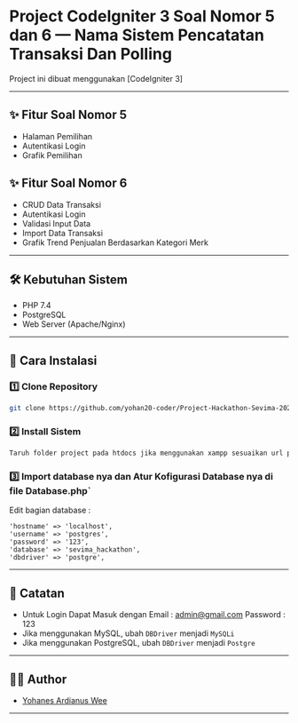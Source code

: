 
# Project CodeIgniter 3 Soal Nomor 5 dan 6 — Nama Sistem Pencatatan Transaksi Dan Polling

Project ini dibuat menggunakan [CodeIgniter 3]

---

## ✨ Fitur Soal Nomor 5
- Halaman Pemilihan
- Autentikasi Login
- Grafik Pemilihan

## ✨ Fitur Soal Nomor 6
- CRUD Data Transaksi
- Autentikasi Login
- Validasi Input Data
- Import Data Transaksi
- Grafik Trend Penjualan Berdasarkan Kategori Merk

---

## 🛠️ Kebutuhan Sistem
- PHP 7.4
- PostgreSQL
- Web Server (Apache/Nginx)

---

## 🚀 Cara Instalasi

### 1️⃣ Clone Repository
```bash
git clone https://github.com/yohan20-coder/Project-Hackathon-Sevima-2025.git
```

### 2️⃣ Install Sistem
```bash
Taruh folder project pada htdocs jika menggunakan xampp sesuaikan url pada config.php sesuai dengan nama foldernya
```

### 3️⃣ Import database nya dan Atur Kofigurasi Database nya di file Database.php`

Edit bagian database :
```
'hostname' => 'localhost',
'username' => 'postgres',
'password' => '123',
'database' => 'sevima_hackathon',
'dbdriver' => 'postgre',
```

---

## 📌 Catatan
- Untuk Login Dapat Masuk dengan Email : admin@gmail.com Password : 123
- Jika menggunakan MySQL, ubah `DBDriver` menjadi `MySQLi`
- Jika menggunakan PostgreSQL, ubah `DBDriver` menjadi `Postgre`

---

## 👨‍💻 Author
- [Yohanes Ardianus Wee](https://github.com/yohan20-coder)

---


